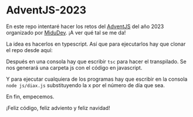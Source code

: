 # AdventJS-2023

En este repo intentaré hacer los retos del [AdventJS](https://adventjs.dev/es) del año 2023 organizado por [MiduDev](https://midu.dev/). ¡A ver qué tal se me da!

La idea es hacerlos en typescript. Así que para ejecutarlos hay que clonar el repo desde aquí:  
[](https://github.com/gFrincu/AdventJS-2023)

Después en una consola hay que escribir `tsc` para hacer el transpilado. Se nos generará una carpeta js con el código en javascript.

Y para ejecutar cualquiera de los programas hay que escribir en la consola `node js/diax.js` substituyendo la x por el número de día que sea.

En fin, empecemos.

¡Feliz código, feliz adviento y feliz navidad!
